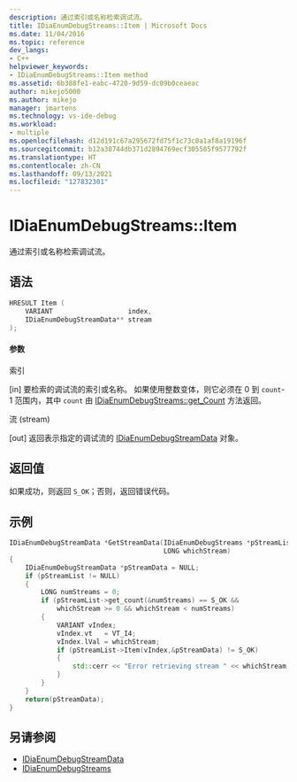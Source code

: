 ```yaml
---
description: 通过索引或名称检索调试流。
title: IDiaEnumDebugStreams::Item | Microsoft Docs
ms.date: 11/04/2016
ms.topic: reference
dev_langs:
- C++
helpviewer_keywords:
- IDiaEnumDebugStreams::Item method
ms.assetid: 6b388fe1-eabc-4720-9d59-dc09b0ceaeac
author: mikejo5000
ms.author: mikejo
manager: jmartens
ms.technology: vs-ide-debug
ms.workload:
- multiple
ms.openlocfilehash: d12d191c67a295672fd75f1c73c0a1af8a19196f
ms.sourcegitcommit: b12a38744db371d2894769ecf305585f9577792f
ms.translationtype: HT
ms.contentlocale: zh-CN
ms.lasthandoff: 09/13/2021
ms.locfileid: "127832301"
---
```

# <a name="idiaenumdebugstreamsitem"></a>IDiaEnumDebugStreams::Item
通过索引或名称检索调试流。

## <a name="syntax"></a>语法

```C++
HRESULT Item (
    VARIANT                   index,
    IDiaEnumDebugStreamData** stream
);
```

#### <a name="parameters"></a>参数
索引

[in] 要检索的调试流的索引或名称。 如果使用整数变体，则它必须在 0 到 `count`-1 范围内，其中 `count` 由 [IDiaEnumDebugStreams::get_Count](../../debugger/debug-interface-access/idiaenumdebugstreams-get-count.md) 方法返回。

流 (stream)

[out] 返回表示指定的调试流的 [IDiaEnumDebugStreamData](../../debugger/debug-interface-access/idiaenumdebugstreamdata.md) 对象。

## <a name="return-value"></a>返回值
如果成功，则返回 `S_OK`；否则，返回错误代码。

## <a name="example"></a>示例

```C++
IDiaEnumDebugStreamData *GetStreamData(IDiaEnumDebugStreams *pStreamList,
                                       LONG whichStream)
{
    IDiaEnumDebugStreamData *pStreamData = NULL;
    if (pStreamList != NULL)
    {
        LONG numStreams = 0;
        if (pStreamList->get_count(&numStreams) == S_OK &&
            whichStream >= 0 && whichStream < numStreams)
        {
            VARIANT vIndex;
            vIndex.vt   = VT_I4;
            vIndex.lVal = whichStream;
            if (pStreamList->Item(vIndex,&pStreamData) != S_OK)
            {
                std::cerr << "Error retrieving stream " << whichStream << std::endl;
            }
        }
    }
    return(pStreamData);
}
```

## <a name="see-also"></a>另请参阅
- [IDiaEnumDebugStreamData](../../debugger/debug-interface-access/idiaenumdebugstreamdata.md)
- [IDiaEnumDebugStreams](../../debugger/debug-interface-access/idiaenumdebugstreams.md)
